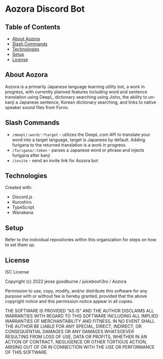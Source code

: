 # Aozora Discord Bot

## Table of Contents
* [About Aozora](#about-aozora)
* [Slash Commands](#slash-commands)
* [Technologies](#technologies)
* [Setup](#setup)
* [License](#license)

## About Aozora
Aozora is a primarily Japanese language learning utility bot, a work in progress, with currently planned features including word and sentence translation using DeepL, dictionary searching using Jisho, the ability to un-kanji a Japanese sentence, Korean dictionary searching, and links to native speaker sound files from Forvo.

## Slash Commands
- <code>/deepl/:word/:?target</code> - utilizes the DeepL.com API to translate your word into a target language, target is Japanese by default. Adding furigana to the returned translation is a work in progress.
- <code>/furigana/:token</code> - parses a Japanese word or phrase and injects furigana after kanji
- <code>/invite</code> - send an invite link for Aozora bot

## Technologies
Created with:
* Discord.js
* Kuroshiro
* TypeScript
* Wanakana

## Setup
Refer to the individual repositories within this organization for steps on how to set them up.

## License

ISC License

Copyright (c) 2022 jesse goodburne / juiceboxh3ro / Aozora

Permission to use, copy, modify, and/or distribute this software for any
purpose with or without fee is hereby granted, provided that the above
copyright notice and this permission notice appear in all copies.

THE SOFTWARE IS PROVIDED "AS IS" AND THE AUTHOR DISCLAIMS ALL WARRANTIES WITH
REGARD TO THIS SOFTWARE INCLUDING ALL IMPLIED WARRANTIES OF MERCHANTABILITY
AND FITNESS. IN NO EVENT SHALL THE AUTHOR BE LIABLE FOR ANY SPECIAL, DIRECT,
INDIRECT, OR CONSEQUENTIAL DAMAGES OR ANY DAMAGES WHATSOEVER RESULTING FROM
LOSS OF USE, DATA OR PROFITS, WHETHER IN AN ACTION OF CONTRACT, NEGLIGENCE OR
OTHER TORTIOUS ACTION, ARISING OUT OF OR IN CONNECTION WITH THE USE OR
PERFORMANCE OF THIS SOFTWARE.

